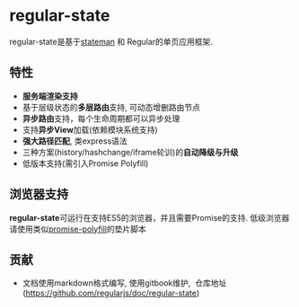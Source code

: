# regular-state

regular-state是基于[stateman](https://github.com/leeluolee/stateman) 和 Regular的单页应用框架.


## 特性

- **服务端渲染支持**
- 基于层级状态的**多层路由**支持, 可动态增删路由节点
- **异步路由**支持，每个生命周期都可以异步处理
- 支持**异步View**加载(依赖模块系统支持)
- **强大路径匹配**, 类express语法
- 三种方案(history/hashchange/iframe轮训)的**自动降级与升级**
- 低版本支持(需引入Promise Polyfill)


## 浏览器支持

**regular-state**可运行在支持ES5的浏览器，并且需要Promise的支持. 低级浏览器请使用类似[promise-polyfill](https://github.com/taylorhakes/promise-polyfill)的垫片脚本


## 贡献

- 文档使用markdown格式编写, 使用gitbook维护,  仓库地址(https://github.com/regularjs/doc/regular-state)

